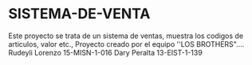# SISTEMA-DE-VENTA
Este proyecto se trata de un sistema de ventas, muestra los codigos de articulos, valor etc., Proyecto creado por el equipo ''LOS BROTHERS".... Rudeyli Lorenzo   15-MISN-1-016   Dary Peralta 13-EIST-1-139
